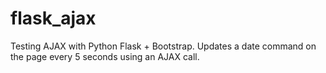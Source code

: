 # flask_ajax

Testing AJAX with Python Flask + Bootstrap. Updates a date command on the page every 5 seconds using an AJAX call.
